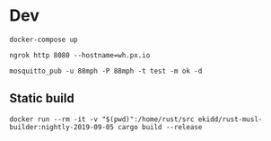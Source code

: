 # Dev

``` shell
docker-compose up
```

``` shell
ngrok http 8080 --hostname=wh.px.io
```

``` shel
mosquitto_pub -u 88mph -P 88mph -t test -m ok -d
```

## Static build


``` shell
docker run --rm -it -v "$(pwd)":/home/rust/src ekidd/rust-musl-builder:nightly-2019-09-05 cargo build --release
```

